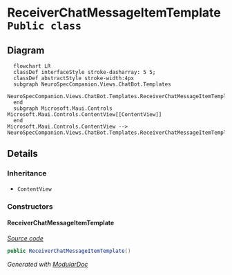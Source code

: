 # ReceiverChatMessageItemTemplate `Public class`

## Diagram
```mermaid
  flowchart LR
  classDef interfaceStyle stroke-dasharray: 5 5;
  classDef abstractStyle stroke-width:4px
  subgraph NeuroSpecCompanion.Views.ChatBot.Templates
  NeuroSpecCompanion.Views.ChatBot.Templates.ReceiverChatMessageItemTemplate[[ReceiverChatMessageItemTemplate]]
  end
  subgraph Microsoft.Maui.Controls
Microsoft.Maui.Controls.ContentView[[ContentView]]
  end
Microsoft.Maui.Controls.ContentView --> NeuroSpecCompanion.Views.ChatBot.Templates.ReceiverChatMessageItemTemplate
```

## Details
### Inheritance
 - `ContentView`

### Constructors
#### ReceiverChatMessageItemTemplate
[*Source code*](https://github.com///blob//NeuroSpecCompanion/Views/ChatBot/Templates/ReceiverChatMessageItemTemplate.xaml.cs#L5)
```csharp
public ReceiverChatMessageItemTemplate()
```

*Generated with* [*ModularDoc*](https://github.com/hailstorm75/ModularDoc)
